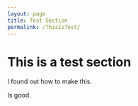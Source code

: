 ```yaml
---
layout: page
title: Test Section
permalink: /ThisIsTest/
---
```


# This is a test section

I found out how to make this.

Is good.
